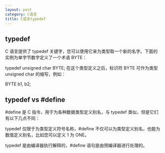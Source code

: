 ```yaml
---
layout: post
category: C语言
title: C语言typedef
---
```


## typedef
C 语言提供了 typedef 关键字，您可以使用它来为类型取一个新的名字。下面的实例为单字节数字定义了一个术语 BYTE：

typedef unsigned char BYTE;
在这个类型定义之后，标识符 BYTE 可作为类型 unsigned char 的缩写，例如：

BYTE  b1, b2;

## typedef vs #define

#define 是 C 指令，用于为各种数据类型定义别名，与 typedef 类似，但是它们有以下几点不同：

typedef 仅限于为类型定义符号名称，#define 不仅可以为类型定义别名，也能为数值定义别名，比如您可以定义 1 为 ONE。

typedef 是由编译器执行解释的，#define 语句是由预编译器进行处理的。